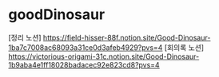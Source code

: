 # goodDinosaur
[정리 노션]
https://field-hisser-88f.notion.site/Good-Dinosaur-1ba7c7008ac68093a31ce0d3afeb4929?pvs=4
[회의록 노션]
https://victorious-origami-31c.notion.site/Good-Dinosaur-1b9aba4e1ff18028badacec92e823cd8?pvs=4
